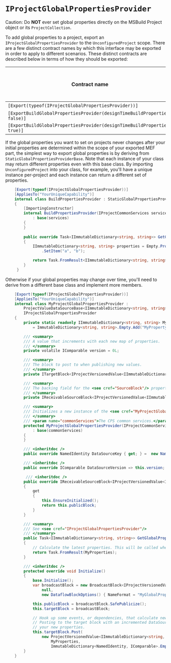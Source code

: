 `IProjectGlobalPropertiesProvider`
============================

Caution: Do **NOT** ever set global properties directly on the MSBuild Project
object or its `ProjectCollection`.

To add global properties to a project, export an 
`IProjectGlobalPropertiesProvider` to the `UnconfiguredProject` scope. 
There are a few distinct contract names by which this interface may be 
exported in order to apply to different scenarios. These distinct contracts
are described below in terms of how they should be exported:

| Contract name    | Applies to MSBuild evaluation? | Applies to design-time builds? | Applies to full builds? |
|---|:---:|:---:|:---:|
| `[Export(typeof(IProjectGlobalPropertiesProvider))]` | Yes | Yes | Yes |
| `[ExportBuildGlobalPropertiesProvider(designTimeBuildProperties: false)]` | No | No | Yes |
| `[ExportBuildGlobalPropertiesProvider(designTimeBuildProperties: true)]` | No | Yes | No |

If the global properties you want to set on projects never changes after your
initial properties are determined within the scope of your exported MEF part,
the simplest way to export global properties is by deriving from
`StaticGlobalPropertiesProviderBase`. Note that each instance of your
class may return different properties even with this base class. By importing
`UnconfiguredProject` into your class, for example, you'll have a unique
instance per-project and each instance can return a different set of properties.

```csharp
    [Export(typeof(IProjectGlobalPropertiesProvider))]
    [AppliesTo("YourUniqueCapability")]
    internal class BuildPropertiesProvider : StaticGlobalPropertiesProviderBase
    {
        [ImportingConstructor]
        internal BuildPropertiesProvider(IProjectCommonServices services)
            : base(services)
        {
        }
 
        public override Task<IImmutableDictionary<string, string>> GetGlobalPropertiesAsync(CancellationToken cancellationToken)
        {
            IImmutableDictionary<string, string> properties = Empty.PropertiesMap
                .SetItem("a", "b");

            return Task.FromResult<IImmutableDictionary<string, string>>(properties);
        }
     }
```

Otherwise if your global properties may change over time, you'll need to 
derive from a different base class and implement more members.

```csharp
    [Export(typeof(IProjectGlobalPropertiesProvider))]
    [AppliesTo("YourUniqueCapability")]
    internal class MyProjectGlobalPropertiesProvider :
        ProjectValueDataSourceBase<IImmutableDictionary<string, string>>,
        IProjectGlobalPropertiesProvider
    {
        private static readonly IImmutableDictionary<string, string> MyProperties
            = ImmutableDictionary<string, string>.Empty.Add("MyProperty", "MyValue");

        /// <summary>
        /// A value that increments with each new map of properties.
        /// </summary>
        private volatile IComparable version = 0L;

        /// <summary>
        /// The block to post to when publishing new values.
        /// </summary>
        private ITargetBlock<IProjectVersionedValue<IImmutableDictionary<string, string>>> targetBlock;

        /// <summary>
        /// The backing field for the <see cref="SourceBlock"/> property.
        /// </summary>
        private IReceivableSourceBlock<IProjectVersionedValue<IImmutableDictionary<string, string>>> publicBlock;

        /// <summary>
        /// Initializes a new instance of the <see cref="MyProjectGlobalPropertiesProvider"/> class.
        /// </summary>
        /// <param name="commonServices">The CPS common services.</param>
        protected MyProjectGlobalPropertiesProvider(IProjectCommonServices commonServices)
            : base(commonServices)
        {
        }

        /// <inheritdoc />
        public override NamedIdentity DataSourceKey { get; } =  new NamedIdentity("MyProperties");

        /// <inheritdoc />
        public override IComparable DataSourceVersion => this.version;

         /// <inheritdoc />
        public override IReceivableSourceBlock<IProjectVersionedValue<IImmutableDictionary<string, string>>> SourceBlock
        {
            get
            {
                this.EnsureInitialized();
                return this.publicBlock;
            }
        }

        /// <summary>
        /// See <see cref="IProjectGlobalPropertiesProvider"/>
        /// </summary>
        public Task<IImmutableDictionary<string, string>> GetGlobalPropertiesAsync(CancellationToken cancellationToken)
        {
            // Calculate the latest properties. This will be called when a user starts a build.
            return Task.FromResult(MyProperties);
        }

        /// <inheritdoc />
        protected override void Initialize()
        {
            base.Initialize();
            var broadcastBlock = new BroadcastBlock<IProjectVersionedValue<IImmutableDictionary<string, string>>>(
                null,
                new DataflowBlockOptions() { NameFormat = "MyGlobalProperties: {1}" });

            this.publicBlock = broadcastBlock.SafePublicize();
            this.targetBlock = broadcastBlock;

            // Hook up some events, or dependencies, that calculate new properties and post to the target block as needed.
            // Posting to the target block with an incremented DataSourceVersion will trigger a new project evaluation with
            // your new properties.
            this.targetBlock.Post(
                new ProjectVersionedValue<IImmutableDictionary<string, string>>(
                    MyProperties,
                    ImmutableDictionary<NamedIdentity, IComparable>.Empty.Add(this.DataSourceKey, this.DataSourceVersion)));
        }
    }
```
